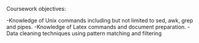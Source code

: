Coursework objectives:

-Knowledge of Unix commands including but not limited to sed, awk, grep and pipes.
-Knowledge of Latex commands and document preparation.
-Data cleaning techniques using pattern matching and filtering
